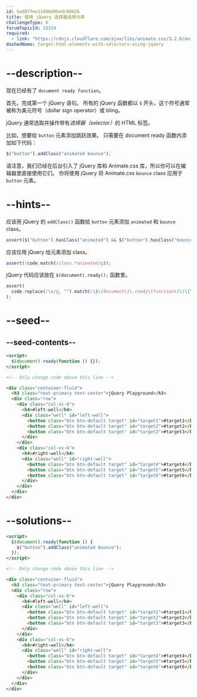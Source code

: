 ```yaml
---
id: bad87fee1348bd9bedc08826
title: 使用 jQuery 选择器选择元素
challengeType: 6
forumTopicId: 18319
required:
  - link: "https://cdnjs.cloudflare.com/ajax/libs/animate.css/3.2.0/animate.css"
dashedName: target-html-elements-with-selectors-using-jquery
---
```


# --description--

现在已经有了 `document ready function`。

首先，完成第一个 jQuery 语句。 所有的 jQuery 函数都以 `$` 开头，这个符号通常被称为美元符号（dollar sign operator）或 bling。

jQuery 通常选取并操作带有<dfn>选择器（selector）</dfn>的 HTML 标签。

比如，想要给 `button` 元素添加跳跃效果。 只需要在 document ready 函数内添加如下代码：

```js
$("button").addClass("animated bounce");
```

请注意，我们已经在后台引入了 jQuery 库和 Animate.css 库，所以你可以在编辑器里直接使用它们。 你将使用 jQuery 将 Animate.css `bounce` class 应用于 `button` 元素。

# --hints--

应该用 jQuery 的 `addClass()` 函数给 `button` 元素添加 `animated` 和 `bounce` class。

```js
assert($("button").hasClass("animated") && $("button").hasClass("bounce"));
```

应该仅用 jQuery 给元素添加 class。

```js
assert(!code.match(/class.*animated/g));
```

jQuery 代码应该放在 `$(document).ready();` 函数里。

```js
assert(
  code.replace(/\s/g, "").match(/\$\(document\)\.ready\(function\(\)\{\$/g)
);
```

# --seed--

## --seed-contents--

```html
<script>
  $(document).ready(function () {});
</script>

<!-- Only change code above this line -->

<div class="container-fluid">
  <h3 class="text-primary text-center">jQuery Playground</h3>
  <div class="row">
    <div class="col-xs-6">
      <h4>#left-well</h4>
      <div class="well" id="left-well">
        <button class="btn btn-default target" id="target1">#target1</button>
        <button class="btn btn-default target" id="target2">#target2</button>
        <button class="btn btn-default target" id="target3">#target3</button>
      </div>
    </div>
    <div class="col-xs-6">
      <h4>#right-well</h4>
      <div class="well" id="right-well">
        <button class="btn btn-default target" id="target4">#target4</button>
        <button class="btn btn-default target" id="target5">#target5</button>
        <button class="btn btn-default target" id="target6">#target6</button>
      </div>
    </div>
  </div>
</div>
```

# --solutions--

```html
<script>
  $(document).ready(function () {
    $("button").addClass("animated bounce");
  });
</script>

<!-- Only change code above this line -->

<div class="container-fluid">
  <h3 class="text-primary text-center">jQuery Playground</h3>
  <div class="row">
    <div class="col-xs-6">
      <h4>#left-well</h4>
      <div class="well" id="left-well">
        <button class="btn btn-default target" id="target1">#target1</button>
        <button class="btn btn-default target" id="target2">#target2</button>
        <button class="btn btn-default target" id="target3">#target3</button>
      </div>
    </div>
    <div class="col-xs-6">
      <h4>#right-well</h4>
      <div class="well" id="right-well">
        <button class="btn btn-default target" id="target4">#target4</button>
        <button class="btn btn-default target" id="target5">#target5</button>
        <button class="btn btn-default target" id="target6">#target6</button>
      </div>
    </div>
  </div>
</div>
```
